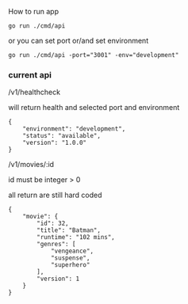 How to run app

```
go run ./cmd/api 
```

or you can set port or/and set environment 
```
go run ./cmd/api -port="3001" -env="development"
```


### current api

/v1/healthcheck

will return health and selected port and environment
```
{
	"environment": "development",
	"status": "available",
	"version": "1.0.0"
}
```

/v1/movies/:id 

id must be integer > 0 

all return are still hard coded
```
{
	"movie": {
		"id": 32,
		"title": "Batman",
		"runtime": "102 mins",
		"genres": [
			"vengeance",
			"suspense",
			"superhero"
		],
		"version": 1
	}
}
```
